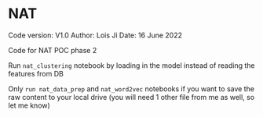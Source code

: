 # NAT

Code version: V1.0
Author: Lois Ji
Date: 16 June 2022

Code for NAT POC phase 2

Run `nat_clustering` notebook by loading in the model instead of reading the features from DB

Only `run nat_data_prep` and `nat_word2vec` notebooks if you want to save the raw content to your local drive (you will need 1 other file from me as well, so let me know)

